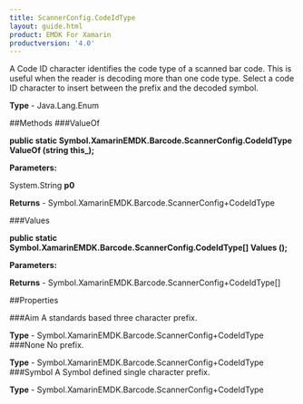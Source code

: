 ```yaml
---
title: ScannerConfig.CodeIdType
layout: guide.html
product: EMDK For Xamarin 
productversion: '4.0' 
---
```

A Code ID character identifies the code type of a scanned bar code. This is useful when the reader is decoding more than one code type. Select a code ID character to insert between the prefix and the decoded symbol.

**Type** - Java.Lang.Enum

##Methods
###ValueOf

**public static Symbol.XamarinEMDK.Barcode.ScannerConfig.CodeIdType ValueOf (string this_);**


        

**Parameters:**

System.String **p0** 

**Returns** - Symbol.XamarinEMDK.Barcode.ScannerConfig+CodeIdType

###Values

**public static Symbol.XamarinEMDK.Barcode.ScannerConfig.CodeIdType[] Values ();**


        

**Parameters:**

**Returns** - Symbol.XamarinEMDK.Barcode.ScannerConfig+CodeIdType[]

##Properties

###Aim
A standards based three character prefix.

**Type** - Symbol.XamarinEMDK.Barcode.ScannerConfig+CodeIdType
###None
No prefix.

**Type** - Symbol.XamarinEMDK.Barcode.ScannerConfig+CodeIdType
###Symbol
A Symbol defined single character prefix.

**Type** - Symbol.XamarinEMDK.Barcode.ScannerConfig+CodeIdType

